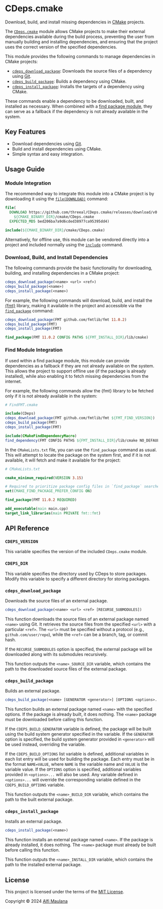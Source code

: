 # CDeps.cmake

Download, build, and install missing dependencies in [CMake](https://cmake.org/) projects.

The [`CDeps.cmake`](./cmake/CDeps.cmake) module allows CMake projects to make their external dependencies available during the build process, preventing the user from manually building and installing dependencies, and ensuring that the project uses the correct version of the specified dependencies.

This module provides the following commands to manage dependencies in CMake projects:

- [`cdeps_download_package`](#cdeps_download_package): Downloads the source files of a dependency using [Git](https://git-scm.com/).
- [`cdeps_build_package`](#cdeps_build_package): Builds a dependency using CMake.
- [`cdeps_install_package`](#cdeps_install_package): Installs the targets of a dependency using CMake.

These commands enable a dependency to be downloaded, built, and installed as necessary. When combined with a [find package module](https://cmake.org/cmake/help/book/mastering-cmake/chapter/Finding%20Packages.html), they can serve as a fallback if the dependency is not already available in the system.

## Key Features

* Download dependencies using [Git](https://git-scm.com/).
* Build and install dependencies using CMake.
* Simple syntax and easy integration.

## Usage Guide

### Module Integration

The recommended way to integrate this module into a CMake project is by downloading it using the [`file(DOWNLOAD)`](https://cmake.org/cmake/help/latest/command/file.html#download) command:

```cmake
file(
  DOWNLOAD https://github.com/threeal/CDeps.cmake/releases/download/v0.1.0/CDeps.cmake
    ${CMAKE_BINARY_DIR}/cmake/CDeps.cmake
  EXPECTED_MD5 bed206ba7a9d6cded38977ca95395dd4)

include(${CMAKE_BINARY_DIR}/cmake/CDeps.cmake)
```

Alternatively, for offline use, this module can be vendored directly into a project and included normally using the [`include`](https://cmake.org/cmake/help/latest/command/include.html) command.

### Download, Build, and Install Dependencies

The following commands provide the basic functionality for downloading, building, and installing dependencies in a CMake project:

```cmake
cdeps_download_package(<name> <url> <ref>)
cdeps_build_package(<name>)
cdeps_install_package(<name>)
```

For example, the following commands will download, build, and install the [{fmt}](https://github.com/fmtlib/fmt) library, making it available in the project and accessible via the [`find_package`](https://cmake.org/cmake/help/latest/command/find_package.html) command:

```cmake
cdeps_download_package(FMT github.com/fmtlib/fmt 11.0.2)
cdeps_build_package(FMT)
cdeps_install_package(FMT)

find_package(FMT 11.0.2 CONFIG PATHS ${FMT_INSTALL_DIR}/lib/cmake)
```

### Find Module Integration

If used within a find package module, this module can provide dependencies as a fallback if they are not already available on the system. This allows the project to support offline use (if the package is already installed), while also enabling it to fetch missing dependencies from the internet.

For example, the following commands allow the {fmt} library to be fetched only if it is not already available in the system:

```cmake
# FindFMT.cmake

include(CDeps)
cdeps_download_package(FMT github.com/fmtlib/fmt ${FMT_FIND_VERSION})
cdeps_build_package(FMT)
cdeps_install_package(FMT)

include(CMakeFindDependencyMacro)
find_dependency(FMT CONFIG PATHS ${FMT_INSTALL_DIR}/lib/cmake NO_DEFAULT_PATH)
```

In the `CMakeLists.txt` file, you can use the `find_package` command as usual. This will attempt to locate the package on the system first, and if it is not available, it will fetch and make it available for the project:

```cmake
# CMakeLists.txt

cmake_minimum_required(VERSION 3.15)

# Required to prioritize package config files in `find_package` searches.
set(CMAKE_FIND_PACKAGE_PREFER_CONFIG ON)

find_package(FMT 11.0.2 REQUIRED)

add_executable(main main.cpp)
target_link_libraries(main PRIVATE fmt::fmt)
```

## API Reference

### `CDEPS_VERSION`

This variable specifies the version of the included `CDeps.cmake` module.

### `CDEPS_DIR`

This variable specifies the directory used by CDeps to store packages. Modify this variable to specify a different directory for storing packages.

### `cdeps_download_package`

Downloads the source files of an external package.

```cmake
cdeps_download_package(<name> <url> <ref> [RECURSE_SUBMODULES])
```

This function downloads the source files of an external package named `<name>` using Git. It retrieves the source files from the specified `<url>` with a particular `<ref>`. The `<url>` must be specified without a protocol (e.g., `github.com/user/repo`), while the `<ref>` can be a branch, tag, or commit hash.

If the `RECURSE_SUBMODULES` option is specified, the external package will be downloaded along with its submodules recursively.

This function outputs the `<name>_SOURCE_DIR` variable, which contains the path to the downloaded source files of the external package.

### `cdeps_build_package`

Builds an external package.

```cmake
cdeps_build_package(<name> [GENERATOR <generator>] [OPTIONS <options>...])
```

This function builds an external package named `<name>` with the specified options. If the package is already built, it does nothing. The `<name>` package must be downloaded before calling this function.

If the `CDEPS_BUILD_GENERATOR` variable is defined, the package will be built using the build system generator specified in the variable. If the `GENERATOR` option is specified, the build system generator provided in `<generator>` will be used instead, overriding the variable.

If the `CDEPS_BUILD_OPTIONS` list variable is defined, additional variables in each list entry will be used for building the package. Each entry must be in the format `NAME=VALUE`, where `NAME` is the variable name and `VALUE` is the variable value. If the `OPTIONS` option is specified, additional variables provided in `<options>...` will also be used. Any variable defined in `<options>...` will override the corresponding variable defined in the `CDEPS_BUILD_OPTIONS` variable.

This function outputs the `<name>_BUILD_DIR` variable, which contains the path to the built external package.

### `cdeps_install_package`

Installs an external package.

```cmake
cdeps_install_package(<name>)
```

This function installs an external package named `<name>`. If the package is already installed, it does nothing. The `<name>` package must already be built before calling this function.

This function outputs the `<name>_INSTALL_DIR` variable, which contains the path to the installed external package.

## License

This project is licensed under the terms of the [MIT License](./LICENSE).

Copyright © 2024 [Alfi Maulana](https://github.com/threeal)
